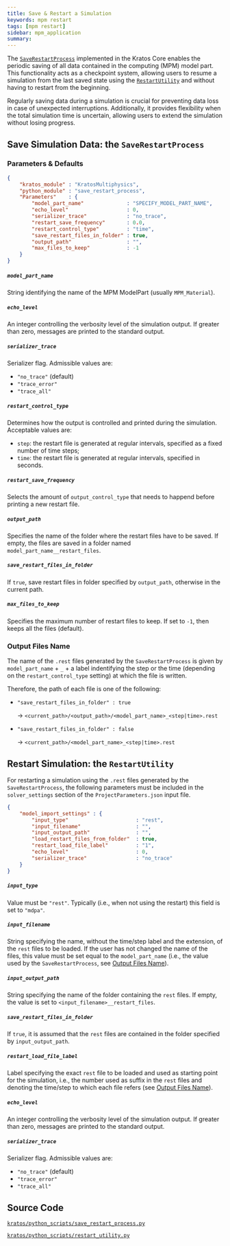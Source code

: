 ```yaml
---
title: Save & Restart a Simulation
keywords: mpm restart
tags: [mpm restart]
sidebar: mpm_application
summary: 
---
```


The [`SaveRestartProcess`](https://github.com/KratosMultiphysics/Kratos/blob/master/kratos/python_scripts/save_restart_process.py) implemented in the Kratos Core enables the periodic saving of all data contained in the computing (MPM) model part. This functionality acts as a checkpoint system, allowing users to resume a simulation from the last saved state using the [`RestartUtility`](https://github.com/KratosMultiphysics/Kratos/blob/master/python_scripts/restart_utility.py) and without having to restart from the beginning.

Regularly saving data during a simulation is crucial for preventing data loss in case of unexpected interruptions. Additionally, it provides flexibility when the total simulation time is uncertain, allowing users to extend the simulation without losing progress.

## Save Simulation Data: the `SaveRestartProcess`

### Parameters & Defaults

```json
{
    "kratos_module" : "KratosMultiphysics",
    "python_module" : "save_restart_process",
    "Parameters"    : {
        "model_part_name"              : "SPECIFY_MODEL_PART_NAME",
        "echo_level"                   : 0,
        "serializer_trace"             : "no_trace",
        "restart_save_frequency"       : 0.0,
        "restart_control_type"         : "time",
        "save_restart_files_in_folder" : true,
        "output_path"                  : "",
        "max_files_to_keep"            : -1
    }
}
```

##### `model_part_name`
String identifying the name of the MPM ModelPart (usually `MPM_Material`).

##### `echo_level`
An integer controlling the verbosity level of the simulation output. If greater than zero, messages are printed to the standard output.

##### `serializer_trace`
Serializer flag. Admissible values are:
* `"no_trace"` (default)
* `"trace_error"`
* `"trace_all"`

##### `restart_control_type`
Determines how the output is controlled and printed during the simulation. Acceptable values are:
* `step`: the restart file is generated at regular intervals, specified as a fixed number of time steps;
* `time`: the restart file is generated at regular intervals, specified in seconds.

##### `restart_save_frequency`
Selects the amount of `output_control_type` that needs to happend before printing a new restart file.

##### `output_path`
Specifies the name of the folder where the restart files have to be saved. If empty, the files are saved in
a folder named `model_part_name__restart_files`.

##### `save_restart_files_in_folder`
If `true`, save restart files in folder specified by `output_path`, otherwise in the current path.

##### `max_files_to_keep`
Specifies the maximum number of restart files to keep. If set to `-1`, then keeps all the files (default).

### Output Files Name

The name of the `.rest` files generated by the `SaveRestartProcess` is given by
`model_part_name` + `_` + a label indentifying the step or the time (depending
on the `restart_control_type` setting) at which the file is written.

Therefore, the path of each file is one of the following:
* `"save_restart_files_in_folder" : true`

  &#8594; `<current_path>/<output_path>/<model_part_name>_<step|time>.rest`
* `"save_restart_files_in_folder" : false`

  &#8594; `<current_path>/<model_part_name>_<step|time>.rest`


## Restart Simulation: the `RestartUtility`

For restarting a simulation using the `.rest` files generated by the `SaveRestartProcess`, the following
parameters must be included in the `solver_settings` section of the `ProjectParameters.json` input file.

```json
{
    "model_import_settings" : {
        "input_type"                      : "rest",
        "input_filename"                  : "",
        "input_output_path"               : "",
        "load_restart_files_from_folder"  : true,
        "restart_load_file_label"         : "1",
        "echo_level"                      : 0,
        "serializer_trace"                : "no_trace"
    }
}
```

##### `input_type`
Value must be `"rest"`. Typically (i.e., when not using the restart) this field is set to `"mdpa"`.

##### `input_filename`
String specifying the name, without the time/step label and the extension,
of the `rest` files to be loaded. If the user has not changed the name of the
files, this value must be set equal to the `model_part_name` (i.e., the value
used by the `SaveRestartProcess`, see [Output Files Name](./restart#output-files-name)).

##### `input_output_path`
String specifying the name of the folder containing the `rest` files. If empty,
the value is set to `<input_filename>__restart_files`.

##### `save_restart_files_in_folder`
If `true`, it is assumed that the `rest` files are contained in the folder specified by `input_output_path`.

##### `restart_load_file_label`
Label specifying the exact `rest` file to be loaded and used as starting point for the simulation,
i.e., the number used as suffix in the `rest` files and denoting the time/step to which each file refers
(see [Output Files Name](./restart#output-files-name)).

##### `echo_level`
An integer controlling the verbosity level of the simulation output. If greater than zero, messages are printed to the standard output.

##### `serializer_trace`
Serializer flag. Admissible values are:
* `"no_trace"` (default)
* `"trace_error"`
* `"trace_all"`

## Source Code

[<i class="fa fa-github"></i> `kratos/python_scripts/save_restart_process.py`](https://github.com/KratosMultiphysics/Kratos/blob/master/kratos/python_scripts/save_restart_process.py)

[<i class="fa fa-github"></i> `kratos/python_scripts/restart_utility.py`](https://github.com/KratosMultiphysics/Kratos/blob/master/kratos/python_scripts/restart_utility.py)
